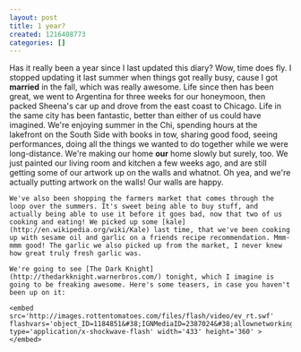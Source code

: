 ```yaml
---
layout: post
title: 1 year?
created: 1216408773
categories: []
---
```

Has it really been a year since I last updated this diary? Wow, time does fly. I stopped updating it last summer when things got really busy, cause I got <strong>married</strong> in the fall, which was really awesome. Life since then has been great, we went to Argentina for three weeks for our honeymoon, then packed Sheena's car up and drove from the east coast to Chicago. Life in the same city has been fantastic, better than either of us could have imagined. We're enjoying summer in the Chi, spending hours at the lakefront on the South Side with books in tow, sharing good food, seeing performances, doing all the things we wanted to do together while we were long-distance. We're making our home <strong>our</strong> home slowly but surely, too. We just painted our living room and kitchen a few weeks ago, and are still getting some of our artwork up on the walls and whatnot. Oh yea, and we're actually putting artwork on the walls! Our walls are happy. 

	We've also been shopping the farmers market that comes through the loop over the summers. It's sweet being able to buy stuff, and actually being able to use it before it goes bad, now that two of us cooking and eating! We picked up some [kale](http://en.wikipedia.org/wiki/Kale) last time, that we've been cooking up with sesame oil and garlic on a friends recipe recommendation. Mmm-mmm good! The garlic we also picked up from the market, I never knew how great truly fresh garlic was.

	We're going to see [The Dark Knight](http://thedarkknight.warnerbros.com/) tonight, which I imagine is going to be freaking awesome. Here's some teasers, in case you haven't been up on it:

	<embed src='http://images.rottentomatoes.com/files/flash/video/ev_rt.swf' flashvars='object_ID=1184851&#38;IGNMediaID=2387024&#38;allownetworking="all"' type='application/x-shockwave-flash' width='433' height='360' ></embed>


